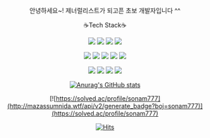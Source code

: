 <!--
**namnamDev/namnamDev** is a ✨ _special_ ✨ repository because its `README.md` (this file) appears on your GitHub profile.

Here are some ideas to get you started:

- 🔭 I’m currently working on ...
- 🌱 I’m currently learning ...
- 👯 I’m looking to collaborate on ...
- 🤔 I’m looking for help with ...
- 💬 Ask me about ...
- 📫 How to reach me: ...
- 😄 Pronouns: ...
- ⚡ Fun fact: ...
-->
<div align="center">
안녕하세요~! 제너럴리스트가 되고픈 초보 개발자입니다 ^^

​:coffee:Tech Stack​:coffee:

<img src="https://img.shields.io/badge/Java-007396?style=flat-square&logo=java&logoColor=white"/></a>
<img src="https://img.shields.io/badge/Sping-6DB33F?style=flat-square&logo=spring&logoColor=white"/></a>
<img src="https://img.shields.io/badge/SpringSecurity-6DB33F?style=flat-square&logo=SpringSecurity&logoColor=white"/></a>
<img src="https://img.shields.io/badge/SpingBoot-6DB33F?style=flat-square&logo=springboot&logoColor=white"/></a>

<img src="https://img.shields.io/badge/Python-3766AB?style=flat-square&logo=Python&logoColor=white"/></a>
<img src="https://img.shields.io/badge/Django-092E20?style=flat-square&logo=django&logoColor=white"/></a>
<img src="https://img.shields.io/badge/JavaScript-F7DF1E?style=flat-square&logo=javascript&logoColor=white"/></a>
<img src="https://img.shields.io/badge/MariaDB-003545?style=flat-square&logo=MariaDB&logoColor=white"/></a>
<img src="https://img.shields.io/badge/MySQL-4479A1?style=flat-square&logo=mysql&logoColor=white"/></a>

<img src="https://img.shields.io/badge/Amazon AWS-232F3E?style=flat-square&logo=AmazonAWS&logoColor=white"/></a>
<img src="https://img.shields.io/badge/Postman-FF6C37?style=flat-square&logo=Postman&logoColor=white"/></a>
<img src="https://img.shields.io/badge/Photoshop-31A8FF?style=flat-square&logo=adobephotoshop&logoColor=white"/></a>
<img src="https://img.shields.io/badge/Illustrator-FF9A00?style=flat-square&logo=adobeillustrator&logoColor=white"/></a>

[![Anurag's GitHub stats](https://github-readme-stats.vercel.app/api?username=namnamDev&show_icons=true&theme=dark)](https://github.com/anuraghazra/github-readme-stats)

[![https://solved.ac/profile/sonam777](http://mazassumnida.wtf/api/v2/generate_badge?boj=sonam777)](https://solved.ac/profile/sonam777)


[![Hits](https://hits.seeyoufarm.com/api/count/incr/badge.svg?url=https%3A%2F%2Fgithub.com%2FnamnamDev&count_bg=%2379C83D&title_bg=%23555555&icon=&icon_color=%23E7E7E7&title=hits&edge_flat=false)](https://hits.seeyoufarm.com)
</div>
